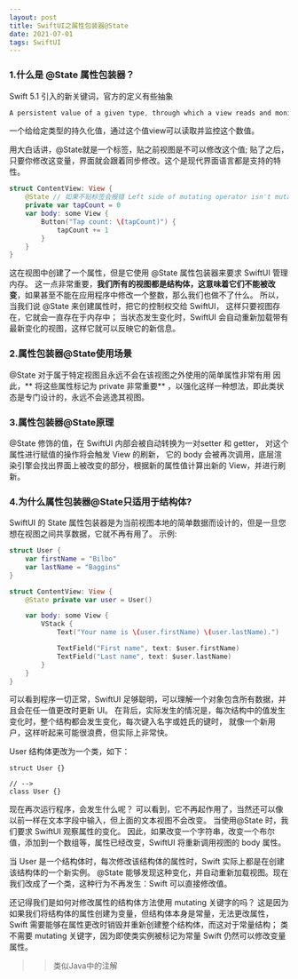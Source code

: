 ```yaml
---
layout: post
title: SwiftUI之属性包装器@State
date: 2021-07-01
tags: SwiftUI
---
```



### 1.什么是 @State 属性包装器？
Swift 5.1 引入的新关键词，官方的定义有些抽象

```swift
A persistent value of a given type, through which a view reads and monitors the value.
```
一个给给定类型的持久化值，通过这个值view可以读取并监控这个数值。

用大白话讲，@State就是一个标签，贴之前视图是不可以修改这个值;
贴了之后，只要你修改这变量，界面就会跟着同步修改。这个是现代界面语言都是支持的特性。

```swift
struct ContentView: View {
    @State // 如果不贴标签会报错 Left side of mutating operator isn't mutable: 'self' is immutable
    private var tapCount = 0
    var body: some View {
        Button("Tap count: \(tapCount)") {
            tapCount += 1
        }
    }    
}
```   
这在视图中创建了一个属性，但是它使用 @State 属性包装器来要求 SwiftUI 管理内存。
这一点非常重要，**我们所有的视图都是结构体，这意味着它们不能被改变**，如果甚至不能在应用程序中修改一个整数，那么我们也做不了什么。
所以，当我们说 @State 来创建属性时，把它的控制权交给 SwiftUI，
这样只要视图存在，它就会一直存在于内存中；
当状态发生变化时，SwiftUI 会自动重新加载带有最新变化的视图，这样它就可以反映它的新信息。
 
### 2.属性包装器@State使用场景
@State 对于属于特定视图且永远不会在该视图之外使用的简单属性非常有用
因此，** 将这些属性标记为 private 非常重要** ，以强化这样一种想法，即此类状态是专门设计的，永远不会逃逸其视图。

### 3.属性包装器@State原理
@State 修饰的值，在 SwiftUI 内部会被自动转换为一对setter 和 getter，
对这个属性进行赋值的操作将会触发 View 的刷新，
它的 body 会被再次调用，底层渲染引擎会找出界面上被改变的部分，根据新的属性值计算出新的 View，并进行刷新。

### 4.为什么属性包装器@State只适用于结构体?
SwiftUI 的 State 属性包装器是为当前视图本地的简单数据而设计的，但是一旦您想在视图之间共享数据，它就不再有用了。
示例:
```swift
struct User {
    var firstName = "Bilbo"
    var lastName = "Baggins"
}

struct ContentView: View {
    @State private var user = User()

    var body: some View {
        VStack {
            Text("Your name is \(user.firstName) \(user.lastName).")

            TextField("First name", text: $user.firstName)
            TextField("Last name", text: $user.lastName)
        }
    }
}
```
可以看到程序一切正常，SwiftUI 足够聪明，可以理解一个对象包含所有数据，并且会在任一值更改时更新 UI。
在背后，实际发生的情况是，每次结构中的值发生变化时，整个结构都会发生变化，每次键入名字或姓氏的键时，
就像一个新用户，这样听起来可能很浪费，但实际上非常快。

 User 结构体更改为一个类，如下：
```
struct User {}

// -->
class User {}
```

现在再次运行程序，会发生什么呢？
可以看到，它不再起作用了，当然还可以像以前一样在文本字段中输入，但上面的文本视图不会改变。
当使用@State 时，我们要求 SwiftUI 观察属性的变化。
因此，如果改变一个字符串，改变一个布尔值，添加到一个数组等，属性已经改变，SwiftUI 将重新调用视图的 body 属性。

当 User 是一个结构体时，每次修改该结构体的属性时，Swift 实际上都是在创建该结构体的一个新实例。
@State 能够发现这种变化，并自动重新加载视图。现在我们改成了一个类，这种行为不再发生：Swift 可以直接修改值。

还记得我们是如何对修改属性的结构体方法使用 mutating 关键字的吗？
这是因为如果我们将结构体的属性创建为变量，但结构体本身是常量，无法更改属性，
Swift 需要能够在属性更改时销毁并重新创建整个结构体，而这对于常量结构；
类不需要 mutating 关键字，因为即使类实例被标记为常量 Swift 仍然可以修改变量属性。
 
>>类似Java中的注解
